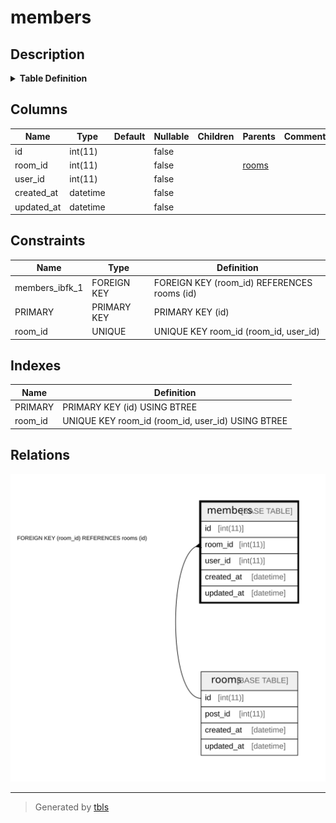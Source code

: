 # members

## Description

<details>
<summary><strong>Table Definition</strong></summary>

```sql
CREATE TABLE `members` (
  `id` int(11) NOT NULL AUTO_INCREMENT,
  `room_id` int(11) NOT NULL,
  `user_id` int(11) NOT NULL,
  `created_at` datetime NOT NULL,
  `updated_at` datetime NOT NULL,
  PRIMARY KEY (`id`),
  UNIQUE KEY `room_id` (`room_id`,`user_id`),
  CONSTRAINT `members_ibfk_1` FOREIGN KEY (`room_id`) REFERENCES `rooms` (`id`) ON DELETE CASCADE
) ENGINE=InnoDB DEFAULT CHARSET=utf8mb4 COLLATE=utf8mb4_ja_0900_as_cs
```

</details>

## Columns

| Name | Type | Default | Nullable | Children | Parents | Comment |
| ---- | ---- | ------- | -------- | -------- | ------- | ------- |
| id | int(11) |  | false |  |  |  |
| room_id | int(11) |  | false |  | [rooms](rooms.md) |  |
| user_id | int(11) |  | false |  |  |  |
| created_at | datetime |  | false |  |  |  |
| updated_at | datetime |  | false |  |  |  |

## Constraints

| Name | Type | Definition |
| ---- | ---- | ---------- |
| members_ibfk_1 | FOREIGN KEY | FOREIGN KEY (room_id) REFERENCES rooms (id) |
| PRIMARY | PRIMARY KEY | PRIMARY KEY (id) |
| room_id | UNIQUE | UNIQUE KEY room_id (room_id, user_id) |

## Indexes

| Name | Definition |
| ---- | ---------- |
| PRIMARY | PRIMARY KEY (id) USING BTREE |
| room_id | UNIQUE KEY room_id (room_id, user_id) USING BTREE |

## Relations

![er](members.svg)

---

> Generated by [tbls](https://github.com/k1LoW/tbls)
